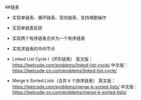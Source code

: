 ##链表
- 实现单链表、循环链表、双向链表、支持增删操作
- 实现单链表反转
- 实现两个有序链表合并为一个有序链表
- 实现求链表的中间节点

- Linked List Cycle I（环形链表）
英文版：https://leetcode.com/problems/linked-list-cycle/
中文版：https://leetcode-cn.com/problems/linked-list-cycle/
- Merge k Sorted Lists（合并 k 个排序链表）
英文版：https://leetcode.com/problems/merge-k-sorted-lists/
中文版：https://leetcode-cn.com/problems/merge-k-sorted-lists/